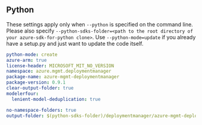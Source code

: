## Python

These settings apply only when `--python` is specified on the command line.
Please also specify `--python-sdks-folder=<path to the root directory of your azure-sdk-for-python clone>`.
Use `--python-mode=update` if you already have a setup.py and just want to update the code itself.

``` yaml $(python)
python-mode: create
azure-arm: true
license-header: MICROSOFT_MIT_NO_VERSION
namespace: azure.mgmt.deploymentmanager
package-name: azure-mgmt-deploymentmanager
package-version: 0.9.1
clear-output-folder: true
modelerfour:
  lenient-model-deduplication: true
```
``` yaml $(python)
no-namespace-folders: true
output-folder: $(python-sdks-folder)/deploymentmanager/azure-mgmt-deploymentmanager/azure/mgmt/deploymentmanager
```